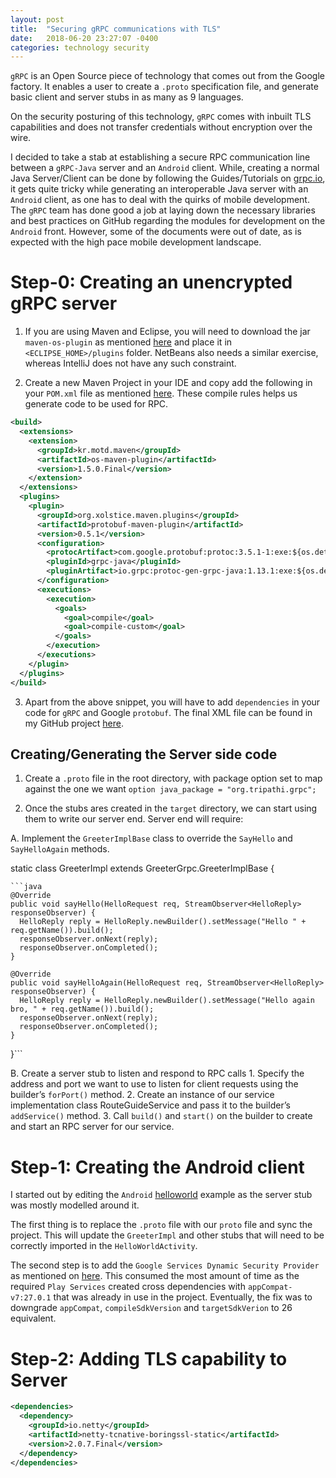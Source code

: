 ```yaml
---
layout: post
title:  "Securing gRPC communications with TLS"
date:   2018-06-20 23:27:07 -0400
categories: technology security
---
```


`gRPC` is an Open Source piece of technology that comes out from the Google factory. It enables a user to create a `.proto` specification file, and generate basic client and server stubs in as many as 9 languages.

On the security posturing of this technology, `gRPC` comes with inbuilt TLS capabilities and does not transfer credentials without encryption over the wire.

I decided to take a stab at establishing a secure RPC communication line between a `gRPC-Java` server and an `Android` client. While, creating a normal Java Server/Client can be done by following the Guides/Tutorials on [grpc.io](https://grpc.io), it gets quite tricky while generating an interoperable Java server with an `Android` client, as one has to deal with the quirks of mobile development. The `gRPC` team has done good a job at laying down the necessary libraries and best practices on GitHub regarding the modules for development on the `Android` front. However, some of the documents were out of date, as is expected with the high pace mobile development landscape.

# Step-0: Creating an unencrypted gRPC server
1. If you are using Maven and Eclipse, you will need to download the jar `maven-os-plugin` as mentioned [here](https://github.com/trustin/os-maven-plugin#issues-with-eclipse-m2e-or-other-ides) and place it in `<ECLIPSE_HOME>/plugins` folder.
NetBeans also needs a similar exercise, whereas IntelliJ does not have any such constraint.

2. Create a new Maven Project in your IDE and copy add the following in your `POM.xml` file as mentioned [here](https://github.com/grpc/grpc-java).
These compile rules helps us generate code to be used for RPC.

```xml
<build>
  <extensions>
    <extension>
      <groupId>kr.motd.maven</groupId>
      <artifactId>os-maven-plugin</artifactId>
      <version>1.5.0.Final</version>
    </extension>
  </extensions>
  <plugins>
    <plugin>
      <groupId>org.xolstice.maven.plugins</groupId>
      <artifactId>protobuf-maven-plugin</artifactId>
      <version>0.5.1</version>
      <configuration>
        <protocArtifact>com.google.protobuf:protoc:3.5.1-1:exe:${os.detected.classifier}</protocArtifact>
        <pluginId>grpc-java</pluginId>
        <pluginArtifact>io.grpc:protoc-gen-grpc-java:1.13.1:exe:${os.detected.classifier}</pluginArtifact>
      </configuration>
      <executions>
        <execution>
          <goals>
            <goal>compile</goal>
            <goal>compile-custom</goal>
          </goals>
        </execution>
      </executions>
    </plugin>
  </plugins>
</build>
```
3. Apart from the above snippet, you will have to add `dependencies` in your code for `gRPC` and Google `protobuf`. The final XML file can be found in my GitHub project [here](https://github.com/tripathi-gaurav/gRPC-demo-server/blob/master/pom.xml).

## Creating/Generating the Server side code

1. Create a `.proto` file in the root directory, with package option set to map against the one we want
`option java_package = "org.tripathi.grpc";`

2. Once the stubs ares created in the `target` directory, we can start using them to write our server end. Server end will require:

  A. Implement the `GreeterImplBase` class to override the `SayHello` and `SayHelloAgain` methods.

  static class GreeterImpl extends GreeterGrpc.GreeterImplBase {

    ```java
    @Override
    public void sayHello(HelloRequest req, StreamObserver<HelloReply> responseObserver) {
      HelloReply reply = HelloReply.newBuilder().setMessage("Hello " + req.getName()).build();
      responseObserver.onNext(reply);
      responseObserver.onCompleted();
    }

    @Override
    public void sayHelloAgain(HelloRequest req, StreamObserver<HelloReply> responseObserver) {
      HelloReply reply = HelloReply.newBuilder().setMessage("Hello again bro, " + req.getName()).build();
      responseObserver.onNext(reply);
      responseObserver.onCompleted();
    }
  }```

  B. Create a server stub to listen and respond to RPC calls
    1. Specify the address and port we want to use to listen for client requests using the builder’s `forPort()` method.
    2. Create an instance of our service implementation class RouteGuideService and pass it to the builder’s `addService()` method.
    3. Call `build()` and `start()` on the builder to create and start an RPC server for our service.

# Step-1: Creating the Android client

I started out by editing the `Android` [helloworld](https://github.com/grpc/grpc-java/tree/master/examples/android/helloworld) example as the server stub was mostly modelled around it.

The first thing is to replace the `.proto` file with our `proto` file and sync the project. This will update the `GreeterImpl` and other stubs that will need to be correctly imported in the `HelloWorldActivity`.

The second step is to add the `Google Services Dynamic Security Provider` as mentioned on [here](https://github.com/grpc/grpc-java/blob/master/SECURITY.md). This consumed the most amount of time as the required `Play Services` created cross dependencies with `appCompat-v7:27.0.1` that was already in use in the project. Eventually, the fix was to downgrade `appCompat`, `compileSdkVersion` and `targetSdkVerion` to 26 equivalent.


# Step-2: Adding TLS capability to Server

```XML
<dependencies>
  <dependency>
    <groupId>io.netty</groupId>
    <artifactId>netty-tcnative-boringssl-static</artifactId>
    <version>2.0.7.Final</version>
  </dependency>
</dependencies>
```
